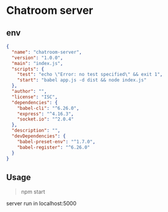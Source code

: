 # Chatroom server

## env

```json
{
  "name": "chatroom-server",
  "version": "1.0.0",
  "main": "index.js",
  "scripts": {
    "test": "echo \"Error: no test specified\" && exit 1",
    "start": "babel app.js -d dist && node index.js"
  },
  "author": "",
  "license": "ISC",
  "dependencies": {
    "babel-cli": "^6.26.0",
    "express": "^4.16.3",
    "socket.io": "^2.0.4"
  },
  "description": "",
  "devDependencies": {
    "babel-preset-env": "^1.7.0",
    "babel-register": "^6.26.0"
  }
}
```

## Usage

 > npm start
 
server run in localhost:5000

